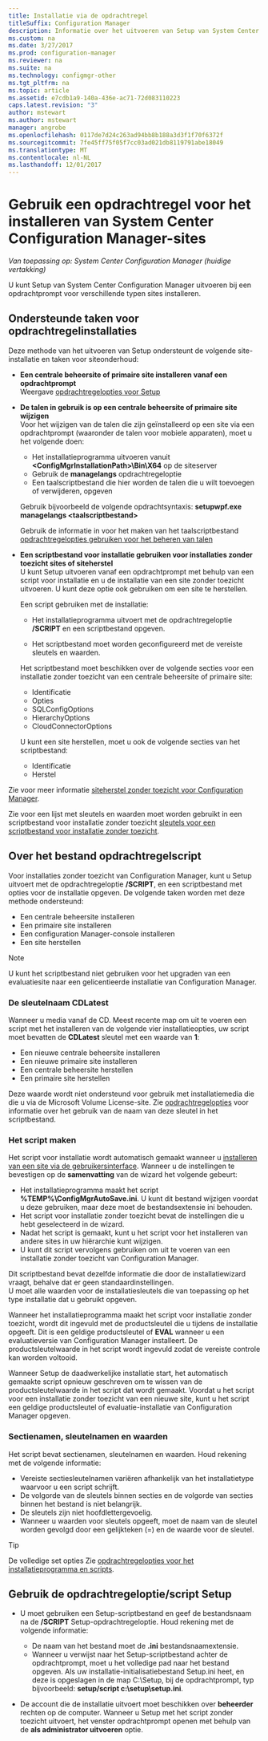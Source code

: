 ```yaml
---
title: Installatie via de opdrachtregel
titleSuffix: Configuration Manager
description: Informatie over het uitvoeren van Setup van System Center Configuration Manager bij een opdrachtprompt voor een verscheidenheid aan site-installaties.
ms.custom: na
ms.date: 3/27/2017
ms.prod: configuration-manager
ms.reviewer: na
ms.suite: na
ms.technology: configmgr-other
ms.tgt_pltfrm: na
ms.topic: article
ms.assetid: e7cdb1a9-140a-436e-ac71-72d083110223
caps.latest.revision: "3"
author: mstewart
ms.author: mstewart
manager: angrobe
ms.openlocfilehash: 0117de7d24c263ad94bb8b188a3d3f1f70f6372f
ms.sourcegitcommit: 7fe45ff75f05f7cc03ad021db8119791abe18049
ms.translationtype: MT
ms.contentlocale: nl-NL
ms.lasthandoff: 12/01/2017
---
```

# <a name="use-a-command-line-to-install-system-center-configuration-manager-sites"></a>Gebruik een opdrachtregel voor het installeren van System Center Configuration Manager-sites

*Van toepassing op: System Center Configuration Manager (huidige vertakking)*

 U kunt Setup van System Center Configuration Manager uitvoeren bij een opdrachtprompt voor verschillende typen sites installeren.

## <a name="supported-tasks-for-command-line-installations"></a>Ondersteunde taken voor opdrachtregelinstallaties
 Deze methode van het uitvoeren van Setup ondersteunt de volgende site-installatie en taken voor siteonderhoud:

-   **Een centrale beheersite of primaire site installeren vanaf een opdrachtprompt**  
  Weergave [opdrachtregelopties voor Setup](../../../../core/servers/deploy/install/command-line-options-for-setup.md)

-  **De talen in gebruik is op een centrale beheersite of primaire site wijzigen**  
    Voor het wijzigen van de talen die zijn geïnstalleerd op een site via een opdrachtprompt (waaronder de talen voor mobiele apparaten), moet u het volgende doen:  

     -   Het installatieprogramma uitvoeren vanuit  **&lt;ConfigMgrInstallationPath\>\Bin\X64** op de siteserver
     -   Gebruik de **managelangs** opdrachtregeloptie
     -   Een taalscriptbestand die hier worden de talen die u wilt toevoegen of verwijderen, opgeven  

    Gebruik bijvoorbeeld de volgende opdrachtsyntaxis: **setupwpf.exe managelangs &lt;taalscriptbestand\>**  

    Gebruik de informatie in voor het maken van het taalscriptbestand [opdrachtregelopties gebruiken voor het beheren van talen](../../../../core/servers/deploy/install/command-line-options-for-setup.md#bkmk_Lang)  

-  **Een scriptbestand voor installatie gebruiken voor installaties zonder toezicht sites of siteherstel**  
    U kunt Setup uitvoeren vanaf een opdrachtprompt met behulp van een script voor installatie en u de installatie van een site zonder toezicht uitvoeren. U kunt deze optie ook gebruiken om een site te herstellen.    

    Een script gebruiken met de installatie:  

    -   Het installatieprogramma uitvoert met de opdrachtregeloptie **/SCRIPT** en een scriptbestand opgeven.  

    -   Het scriptbestand moet worden geconfigureerd met de vereiste sleutels en waarden.  

    Het scriptbestand moet beschikken over de volgende secties voor een installatie zonder toezicht van een centrale beheersite of primaire site:  

    -   Identificatie    
    -   Opties    
    -   SQLConfigOptions    
      -   HierarchyOptions    
    -   CloudConnectorOptions   

    U kunt een site herstellen, moet u ook de volgende secties van het scriptbestand:  

    -   Identificatie  
    -   Herstel

Zie voor meer informatie [siteherstel zonder toezicht voor Configuration Manager](/sccm/protect/understand/unattended-recovery).  

Zie voor een lijst met sleutels en waarden moet worden gebruikt in een scriptbestand voor installatie zonder toezicht [sleutels voor een scriptbestand voor installatie zonder toezicht](../../../../core/servers/deploy/install/command-line-options-for-setup.md#bkmk_Unattended).  

## <a name="about-the-command-line-script-file"></a>Over het bestand opdrachtregelscript  
 Voor installaties zonder toezicht van Configuration Manager, kunt u Setup uitvoert met de opdrachtregeloptie **/SCRIPT**, en een scriptbestand met opties voor de installatie opgeven. De volgende taken worden met deze methode ondersteund:  

-   Een centrale beheersite installeren  
-   Een primaire site installeren  
-   Een configuration Manager-console installeren  
-   Een site herstellen  

> [!NOTE]  
>  U kunt het scriptbestand niet gebruiken voor het upgraden van een evaluatiesite naar een gelicentieerde installatie van Configuration Manager.  

### <a name="the-cdlatest-key-name"></a>De sleutelnaam CDLatest
Wanneer u media vanaf de CD. Meest recente map om uit te voeren een script met het installeren van de volgende vier installatieopties, uw script moet bevatten de **CDLatest** sleutel met een waarde van **1**:
- Een nieuwe centrale beheersite installeren
- Een nieuwe primaire site installeren
- Een centrale beheersite herstellen
- Een primaire site herstellen

Deze waarde wordt niet ondersteund voor gebruik met installatiemedia die die u via de Microsoft Volume License-site.
Zie [opdrachtregelopties](/sccm/core/servers/deploy/install/command-line-options-for-setup) voor informatie over het gebruik van de naam van deze sleutel in het scriptbestand.



### <a name="create-the-script"></a>Het script maken
Het script voor installatie wordt automatisch gemaakt wanneer u [installeren van een site via de gebruikersinterface](../../../../core/servers/deploy/install/use-the-setup-wizard-to-install-sites.md).  Wanneer u de instellingen te bevestigen op de **samenvatting** van de wizard het volgende gebeurt:  

-   Het installatieprogramma maakt het script **%TEMP%\ConfigMgrAutoSave.ini**.  U kunt dit bestand wijzigen voordat u deze gebruiken, maar deze moet de bestandsextensie ini behouden.  
-   Het script voor installatie zonder toezicht bevat de instellingen die u hebt geselecteerd in de wizard.  
-   Nadat het script is gemaakt, kunt u het script voor het installeren van andere sites in uw hiërarchie kunt wijzigen.  
-   U kunt dit script vervolgens gebruiken om uit te voeren van een installatie zonder toezicht van Configuration Manager.  

Dit scriptbestand bevat dezelfde informatie die door de installatiewizard vraagt, behalve dat er geen standaardinstellingen.   
U moet alle waarden voor de installatiesleutels die van toepassing op het type installatie dat u gebruikt opgeven.   

Wanneer het installatieprogramma maakt het script voor installatie zonder toezicht, wordt dit ingevuld met de productsleutel die u tijdens de installatie opgeeft. Dit is een geldige productsleutel of **EVAL** wanneer u een evaluatieversie van Configuration Manager installeert. De productsleutelwaarde in het script wordt ingevuld zodat de vereiste controle kan worden voltooid.   

Wanneer Setup de daadwerkelijke installatie start, het automatisch gemaakte script opnieuw geschreven om te wissen van de productsleutelwaarde in het script dat wordt gemaakt. Voordat u het script voor een installatie zonder toezicht van een nieuwe site, kunt u het script een geldige productsleutel of evaluatie-installatie van Configuration Manager opgeven.  

### <a name="section-names-key-names-and-values"></a>Sectienamen, sleutelnamen en waarden
Het script bevat sectienamen, sleutelnamen en waarden. Houd rekening met de volgende informatie:
-   Vereiste sectiesleutelnamen variëren afhankelijk van het installatietype waarvoor u een script schrijft.
-   De volgorde van de sleutels binnen secties en de volgorde van secties binnen het bestand is niet belangrijk.     
-   De sleutels zijn niet hoofdlettergevoelig.  
-   Wanneer u waarden voor sleutels opgeeft, moet de naam van de sleutel worden gevolgd door een gelijkteken (=) en de waarde voor de sleutel.    

> [!TIP]  
>  De volledige set opties Zie [opdrachtregelopties voor het installatieprogramma en scripts](../../../../core/servers/deploy/install/command-line-options-for-setup.md).  

## <a name="use-the-script-setup-command-line-option"></a>Gebruik de opdrachtregeloptie/script Setup

-   U moet gebruiken een Setup-scriptbestand en geef de bestandsnaam na de **/SCRIPT** Setup-opdrachtregeloptie. Houd rekening met de volgende informatie:   
    -   De naam van het bestand moet de **.ini** bestandsnaamextensie.  
    -   Wanneer u verwijst naar het Setup-scriptbestand achter de opdrachtprompt, moet u het volledige pad naar het bestand opgeven. Als uw installatie-initialisatiebestand Setup.ini heet, en deze is opgeslagen in de map C:\Setup, bij de opdrachtprompt, typ bijvoorbeeld: **setup/script c:\setup\setup.ini**.  

-   De account die de installatie uitvoert moet beschikken over **beheerder** rechten op de computer. Wanneer u Setup met het script zonder toezicht uitvoert, het venster opdrachtprompt openen met behulp van de **als administrator uitvoeren** optie.   

